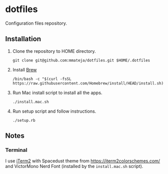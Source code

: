 # dotfiles

Configuration files repository.

## Installation

1. Clone the repository to HOME directory.
   ```
   git clone git@github.com:mmateja/dotfiles.git $HOME/.dotfiles
   ```

1. Install [Brew](https://brew.sh/)
   ```
   /bin/bash -c "$(curl -fsSL https://raw.githubusercontent.com/Homebrew/install/HEAD/install.sh)"
   ```

1. Run Mac install script to install all the apps.
   ```
   ./install.mac.sh
   ```

1. Run setup script and follow instructions.
   ```
   ./setup.rb
   ```

## Notes

### Terminal

I use [iTerm2](https://www.iterm2.com/) with Spacedust theme from https://iterm2colorschemes.com/ and VictorMono Nerd
Font (installed by the `install.mac.sh` script).
